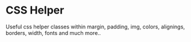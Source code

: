 # CSS Helper

Useful css helper classes within margin, padding, img, colors, alignings, borders, width, fonts and much more..
